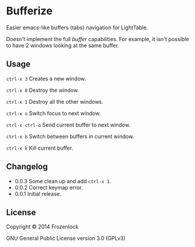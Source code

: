 # Bufferize

Easier emacs-like buffers (tabs) navigation for LightTable.

Doesn't implement the full *buffer* capabilities. For example, it isn't possible to have 2 windows looking at the same buffer.

## Usage

`ctrl-x 3` Creates a new window.

`ctrl-x 0` Destroy the window.

`ctrl-x 1` Destroy all the other windows.

`ctrl-x o` Switch focus to next window.

`ctrl-x ctrl-o` Send current buffer to next window.

`ctrl-x b` Switch between buffers in current window.

`ctrl-x k` Kill current buffer.

## Changelog

* 0.0.3 Some clean up and add `ctrl-x 1`.
* 0.0.2 Correct keymap error.
* 0.0.1 Initial release.

## License

Copyright © 2014 Frozenlock

GNU General Public License version 3.0 (GPLv3)

